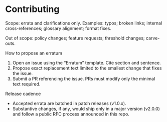 # Contributing

Scope: errata and clarifications only. Examples: typos; broken links; internal cross-references; glossary alignment; format fixes.

Out of scope: policy changes; feature requests; threshold changes; carve-outs.

How to propose an erratum
1. Open an issue using the “Erratum” template. Cite section and sentence.
2. Propose exact replacement text limited to the smallest change that fixes the issue.
3. Submit a PR referencing the issue. PRs must modify only the minimal text required.

Release cadence
- Accepted errata are batched in patch releases (v1.0.x).
- Substantive changes, if any, would ship only in a major version (v2.0.0) and follow a public RFC process announced in this repo.
